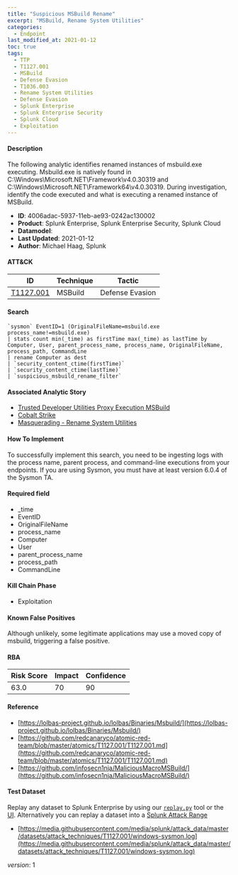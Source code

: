 ```yaml
---
title: "Suspicious MSBuild Rename"
excerpt: "MSBuild, Rename System Utilities"
categories:
  - Endpoint
last_modified_at: 2021-01-12
toc: true
tags:
  - TTP
  - T1127.001
  - MSBuild
  - Defense Evasion
  - T1036.003
  - Rename System Utilities
  - Defense Evasion
  - Splunk Enterprise
  - Splunk Enterprise Security
  - Splunk Cloud
  - Exploitation
---
```




#### Description

The following analytic identifies renamed instances of msbuild.exe executing. Msbuild.exe is natively found in C:\Windows\Microsoft.NET\Framework\v4.0.30319 and C:\Windows\Microsoft.NET\Framework64\v4.0.30319. During investigation, identify the code executed and what is executing a renamed instance of MSBuild.

- **ID**: 4006adac-5937-11eb-ae93-0242ac130002
- **Product**: Splunk Enterprise, Splunk Enterprise Security, Splunk Cloud
- **Datamodel**: 
- **Last Updated**: 2021-01-12
- **Author**: Michael Haag, Splunk


#### ATT&CK

| ID          | Technique   | Tactic       |
| ----------- | ----------- |--------------|
| [T1127.001](https://attack.mitre.org/techniques/T1127/001/) | MSBuild | Defense Evasion || [T1036.003](https://attack.mitre.org/techniques/T1036/003/) | Rename System Utilities | Defense Evasion |


#### Search

```
`sysmon` EventID=1 (OriginalFileName=msbuild.exe process_name!=msbuild.exe) 
| stats count min(_time) as firstTime max(_time) as lastTime by Computer, User, parent_process_name, process_name, OriginalFileName, process_path, CommandLine 
| rename Computer as dest 
| `security_content_ctime(firstTime)`
| `security_content_ctime(lastTime)`
| `suspicious_msbuild_rename_filter`
```

#### Associated Analytic Story
* [Trusted Developer Utilities Proxy Execution MSBuild](/stories/trusted_developer_utilities_proxy_execution_msbuild)
* [Cobalt Strike](/stories/cobalt_strike)
* [Masquerading - Rename System Utilities](/stories/masquerading_-_rename_system_utilities)


#### How To Implement
To successfully implement this search, you need to be ingesting logs with the process name, parent process, and command-line executions from your endpoints. If you are using Sysmon, you must have at least version 6.0.4 of the Sysmon TA.

#### Required field
* _time
* EventID
* OriginalFileName
* process_name
* Computer
* User
* parent_process_name
* process_path
* CommandLine


#### Kill Chain Phase
* Exploitation


#### Known False Positives
Although unlikely, some legitimate applications may use a moved copy of msbuild, triggering a false positive.



#### RBA

| Risk Score  | Impact      | Confidence   |
| ----------- | ----------- |--------------|
| 63.0 | 70 | 90 |



#### Reference

* [https://lolbas-project.github.io/lolbas/Binaries/Msbuild/](https://lolbas-project.github.io/lolbas/Binaries/Msbuild/)
* [https://github.com/redcanaryco/atomic-red-team/blob/master/atomics/T1127.001/T1127.001.md](https://github.com/redcanaryco/atomic-red-team/blob/master/atomics/T1127.001/T1127.001.md)
* [https://github.com/infosecn1nja/MaliciousMacroMSBuild/](https://github.com/infosecn1nja/MaliciousMacroMSBuild/)



#### Test Dataset
Replay any dataset to Splunk Enterprise by using our [`replay.py`](https://github.com/splunk/attack_data#using-replaypy) tool or the [UI](https://github.com/splunk/attack_data#using-ui).
Alternatively you can replay a dataset into a [Splunk Attack Range](https://github.com/splunk/attack_range#replay-dumps-into-attack-range-splunk-server)

* [https://media.githubusercontent.com/media/splunk/attack_data/master/datasets/attack_techniques/T1127.001/windows-sysmon.log](https://media.githubusercontent.com/media/splunk/attack_data/master/datasets/attack_techniques/T1127.001/windows-sysmon.log)


_version_: 1